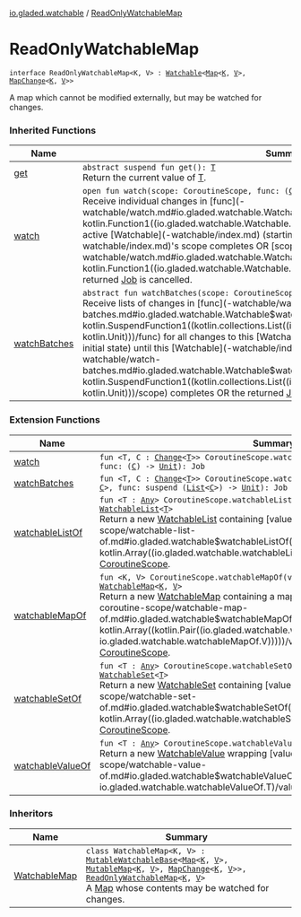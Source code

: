 [io.gladed.watchable](index.md) / [ReadOnlyWatchableMap](./-read-only-watchable-map.md)

# ReadOnlyWatchableMap

`interface ReadOnlyWatchableMap<K, V> : `[`Watchable`](-watchable/index.md)`<`[`Map`](https://kotlinlang.org/api/latest/jvm/stdlib/kotlin.collections/-map/index.html)`<`[`K`](-read-only-watchable-map.md#K)`, `[`V`](-read-only-watchable-map.md#V)`>, `[`MapChange`](-map-change/index.md)`<`[`K`](-read-only-watchable-map.md#K)`, `[`V`](-read-only-watchable-map.md#V)`>>`

A map which cannot be modified externally, but may be watched for changes.

### Inherited Functions

| Name | Summary |
|---|---|
| [get](-watchable/get.md) | `abstract suspend fun get(): `[`T`](-watchable/index.md#T)<br>Return the current value of [T](-watchable/index.md#T). |
| [watch](-watchable/watch.md) | `open fun watch(scope: CoroutineScope, func: (`[`C`](-watchable/index.md#C)`) -> `[`Unit`](https://kotlinlang.org/api/latest/jvm/stdlib/kotlin/-unit/index.html)`): Job`<br>Receive individual changes in [func](-watchable/watch.md#io.gladed.watchable.Watchable$watch(kotlinx.coroutines.CoroutineScope, kotlin.Function1((io.gladed.watchable.Watchable.C, kotlin.Unit)))/func) for all changes to this active [Watchable](-watchable/index.md) (starting with its initial state) until this [Watchable](-watchable/index.md)'s scope completes OR [scope](-watchable/watch.md#io.gladed.watchable.Watchable$watch(kotlinx.coroutines.CoroutineScope, kotlin.Function1((io.gladed.watchable.Watchable.C, kotlin.Unit)))/scope) completes OR the returned [Job](#) is cancelled. |
| [watchBatches](-watchable/watch-batches.md) | `abstract fun watchBatches(scope: CoroutineScope, func: suspend (`[`List`](https://kotlinlang.org/api/latest/jvm/stdlib/kotlin.collections/-list/index.html)`<`[`C`](-watchable/index.md#C)`>) -> `[`Unit`](https://kotlinlang.org/api/latest/jvm/stdlib/kotlin/-unit/index.html)`): Job`<br>Receive lists of changes in [func](-watchable/watch-batches.md#io.gladed.watchable.Watchable$watchBatches(kotlinx.coroutines.CoroutineScope, kotlin.SuspendFunction1((kotlin.collections.List((io.gladed.watchable.Watchable.C)), kotlin.Unit)))/func) for all changes to this [Watchable](-watchable/index.md) (starting with its initial state) until this [Watchable](-watchable/index.md)'s scope completes OR [scope](-watchable/watch-batches.md#io.gladed.watchable.Watchable$watchBatches(kotlinx.coroutines.CoroutineScope, kotlin.SuspendFunction1((kotlin.collections.List((io.gladed.watchable.Watchable.C)), kotlin.Unit)))/scope) completes OR the returned [Job](#) is cancelled. |

### Extension Functions

| Name | Summary |
|---|---|
| [watch](kotlinx.coroutines.-coroutine-scope/watch.md) | `fun <T, C : `[`Change`](-change.md)`<`[`T`](kotlinx.coroutines.-coroutine-scope/watch.md#T)`>> CoroutineScope.watch(watchable: `[`Watchable`](-watchable/index.md)`<`[`T`](kotlinx.coroutines.-coroutine-scope/watch.md#T)`, `[`C`](kotlinx.coroutines.-coroutine-scope/watch.md#C)`>, func: (`[`C`](kotlinx.coroutines.-coroutine-scope/watch.md#C)`) -> `[`Unit`](https://kotlinlang.org/api/latest/jvm/stdlib/kotlin/-unit/index.html)`): Job` |
| [watchBatches](kotlinx.coroutines.-coroutine-scope/watch-batches.md) | `fun <T, C : `[`Change`](-change.md)`<`[`T`](kotlinx.coroutines.-coroutine-scope/watch-batches.md#T)`>> CoroutineScope.watchBatches(watchable: `[`Watchable`](-watchable/index.md)`<`[`T`](kotlinx.coroutines.-coroutine-scope/watch-batches.md#T)`, `[`C`](kotlinx.coroutines.-coroutine-scope/watch-batches.md#C)`>, func: suspend (`[`List`](https://kotlinlang.org/api/latest/jvm/stdlib/kotlin.collections/-list/index.html)`<`[`C`](kotlinx.coroutines.-coroutine-scope/watch-batches.md#C)`>) -> `[`Unit`](https://kotlinlang.org/api/latest/jvm/stdlib/kotlin/-unit/index.html)`): Job` |
| [watchableListOf](kotlinx.coroutines.-coroutine-scope/watchable-list-of.md) | `fun <T : `[`Any`](https://kotlinlang.org/api/latest/jvm/stdlib/kotlin/-any/index.html)`> CoroutineScope.watchableListOf(vararg values: `[`T`](kotlinx.coroutines.-coroutine-scope/watchable-list-of.md#T)`): `[`WatchableList`](-watchable-list/index.md)`<`[`T`](kotlinx.coroutines.-coroutine-scope/watchable-list-of.md#T)`>`<br>Return a new [WatchableList](-watchable-list/index.md) containing [values](kotlinx.coroutines.-coroutine-scope/watchable-list-of.md#io.gladed.watchable$watchableListOf(kotlinx.coroutines.CoroutineScope, kotlin.Array((io.gladed.watchable.watchableListOf.T)))/values), living on this [CoroutineScope](#). |
| [watchableMapOf](kotlinx.coroutines.-coroutine-scope/watchable-map-of.md) | `fun <K, V> CoroutineScope.watchableMapOf(vararg values: `[`Pair`](https://kotlinlang.org/api/latest/jvm/stdlib/kotlin/-pair/index.html)`<`[`K`](kotlinx.coroutines.-coroutine-scope/watchable-map-of.md#K)`, `[`V`](kotlinx.coroutines.-coroutine-scope/watchable-map-of.md#V)`>): `[`WatchableMap`](-watchable-map/index.md)`<`[`K`](kotlinx.coroutines.-coroutine-scope/watchable-map-of.md#K)`, `[`V`](kotlinx.coroutines.-coroutine-scope/watchable-map-of.md#V)`>`<br>Return a new [WatchableMap](-watchable-map/index.md) containing a map of [values](kotlinx.coroutines.-coroutine-scope/watchable-map-of.md#io.gladed.watchable$watchableMapOf(kotlinx.coroutines.CoroutineScope, kotlin.Array((kotlin.Pair((io.gladed.watchable.watchableMapOf.K, io.gladed.watchable.watchableMapOf.V)))))/values), living on this [CoroutineScope](#). |
| [watchableSetOf](kotlinx.coroutines.-coroutine-scope/watchable-set-of.md) | `fun <T : `[`Any`](https://kotlinlang.org/api/latest/jvm/stdlib/kotlin/-any/index.html)`> CoroutineScope.watchableSetOf(vararg values: `[`T`](kotlinx.coroutines.-coroutine-scope/watchable-set-of.md#T)`): `[`WatchableSet`](-watchable-set/index.md)`<`[`T`](kotlinx.coroutines.-coroutine-scope/watchable-set-of.md#T)`>`<br>Return a new [WatchableSet](-watchable-set/index.md) containing [values](kotlinx.coroutines.-coroutine-scope/watchable-set-of.md#io.gladed.watchable$watchableSetOf(kotlinx.coroutines.CoroutineScope, kotlin.Array((io.gladed.watchable.watchableSetOf.T)))/values), living on this [CoroutineScope](#). |
| [watchableValueOf](kotlinx.coroutines.-coroutine-scope/watchable-value-of.md) | `fun <T : `[`Any`](https://kotlinlang.org/api/latest/jvm/stdlib/kotlin/-any/index.html)`> CoroutineScope.watchableValueOf(value: `[`T`](kotlinx.coroutines.-coroutine-scope/watchable-value-of.md#T)`): `[`WatchableValue`](-watchable-value/index.md)`<`[`T`](kotlinx.coroutines.-coroutine-scope/watchable-value-of.md#T)`>`<br>Return a new [WatchableValue](-watchable-value/index.md) wrapping [value](kotlinx.coroutines.-coroutine-scope/watchable-value-of.md#io.gladed.watchable$watchableValueOf(kotlinx.coroutines.CoroutineScope, io.gladed.watchable.watchableValueOf.T)/value), living on this [CoroutineScope](#). |

### Inheritors

| Name | Summary |
|---|---|
| [WatchableMap](-watchable-map/index.md) | `class WatchableMap<K, V> : `[`MutableWatchableBase`](-mutable-watchable-base/index.md)`<`[`Map`](https://kotlinlang.org/api/latest/jvm/stdlib/kotlin.collections/-map/index.html)`<`[`K`](-watchable-map/index.md#K)`, `[`V`](-watchable-map/index.md#V)`>, `[`MutableMap`](https://kotlinlang.org/api/latest/jvm/stdlib/kotlin.collections/-mutable-map/index.html)`<`[`K`](-watchable-map/index.md#K)`, `[`V`](-watchable-map/index.md#V)`>, `[`MapChange`](-map-change/index.md)`<`[`K`](-watchable-map/index.md#K)`, `[`V`](-watchable-map/index.md#V)`>>, `[`ReadOnlyWatchableMap`](./-read-only-watchable-map.md)`<`[`K`](-watchable-map/index.md#K)`, `[`V`](-watchable-map/index.md#V)`>`<br>A [Map](https://kotlinlang.org/api/latest/jvm/stdlib/kotlin.collections/-map/index.html) whose contents may be watched for changes. |
